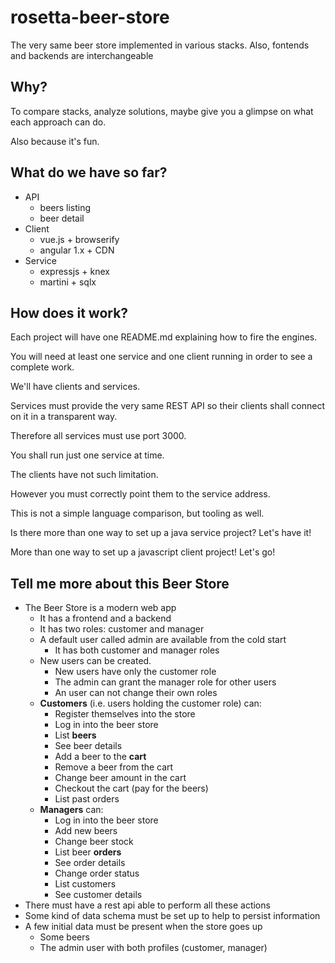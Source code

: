 # rosetta-beer-store

The very same beer store implemented in various stacks. Also, fontends and backends are interchangeable

## Why?

To compare stacks, analyze solutions, maybe give you a glimpse on what each approach can do.

Also because it's fun.

## What do we have so far?

- API
  - beers listing
  - beer detail
- Client
  - vue.js + browserify 
  - angular 1.x + CDN 
- Service
  - expressjs + knex
  - martini + sqlx

## How does it work?

Each project will have one README.md explaining how to fire the engines.

You will need at least one service and one client running in order to see a complete work.

We'll have clients and services. 

Services must provide the very same REST API so their clients shall connect on it in a transparent way.

Therefore all services must use port 3000. 

You shall run just one service at time.

The clients have not such limitation. 

However you must correctly point them to the service address.

This is not a simple language comparison, but tooling as well. 

Is there more than one way to set up a java service project? Let's have it!

More than one way to set up a javascript client project! Let's go!

## Tell me more about this Beer Store

- The Beer Store is a modern web app
  - It has a frontend and a backend
  - It has two roles: customer and manager
  - A default user called admin are available from the cold start
    - It has both customer and manager roles
  - New users can be created.
    - New users have only the customer role
    - The admin can grant the manager role for other users
    - An user can not change their own roles
  - **Customers** (i.e. users holding the customer role) can:
    - Register themselves into the store
    - Log in into the beer store
    - List **beers**
    - See beer details
    - Add a beer to the **cart**
    - Remove a beer from the cart
    - Change beer amount in the cart   
    - Checkout the cart (pay for the beers)
    - List past orders
  - **Managers** can:
    - Log in into the beer store
    - Add new beers
    - Change beer stock
    - List beer **orders**
    - See order details
    - Change order status
    - List customers
    - See customer details
- There must have a rest api able to perform all these actions
- Some kind of data schema must be set up to help to persist information
- A few initial data must be present when the store goes up
  - Some beers
  - The admin user with both profiles (customer, manager)
